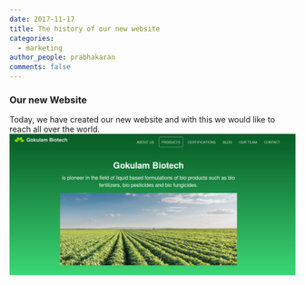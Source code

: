 ```yaml
---
date: 2017-11-17
title: The history of our new website
categories:
  - marketing
author_people: prabhakaran
comments: false
---
```

### Our new Website
Today, we have created our new website and with this we would like to reach all over the world.
![OurNewWebsite](/images/blog/post1.png)
